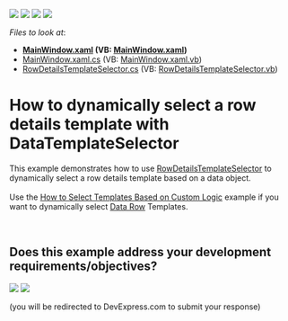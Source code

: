 <!-- default badges list -->
![](https://img.shields.io/endpoint?url=https://codecentral.devexpress.com/api/v1/VersionRange/128650174/14.1.3%2B)
[![](https://img.shields.io/badge/Open_in_DevExpress_Support_Center-FF7200?style=flat-square&logo=DevExpress&logoColor=white)](https://supportcenter.devexpress.com/ticket/details/E20021)
[![](https://img.shields.io/badge/📖_How_to_use_DevExpress_Examples-e9f6fc?style=flat-square)](https://docs.devexpress.com/GeneralInformation/403183)
[![](https://img.shields.io/badge/💬_Leave_Feedback-feecdd?style=flat-square)](#does-this-example-address-your-development-requirementsobjectives)
<!-- default badges end -->
<!-- default file list -->
*Files to look at*:

* **[MainWindow.xaml](./CS/Grid_RowDetailsTemplateSelector/MainWindow.xaml) (VB: [MainWindow.xaml](./VB/Grid_RowDetailsTemplateSelector/MainWindow.xaml))**
* [MainWindow.xaml.cs](./CS/Grid_RowDetailsTemplateSelector/MainWindow.xaml.cs) (VB: [MainWindow.xaml.vb](./VB/Grid_RowDetailsTemplateSelector/MainWindow.xaml.vb))
* [RowDetailsTemplateSelector.cs](./CS/Grid_RowDetailsTemplateSelector/RowDetailsTemplateSelector.cs) (VB: [RowDetailsTemplateSelector.vb](./VB/Grid_RowDetailsTemplateSelector/RowDetailsTemplateSelector.vb))
<!-- default file list end -->
# How to dynamically select a row details template with DataTemplateSelector


<p>This example demonstrates how to use <a href="https://documentation.devexpress.com/WPF/DevExpress.Xpf.Grid.TableView.RowDetailsTemplateSelector.property">RowDetailsTemplateSelector</a> to dynamically select a row details template based on a data object.<br><br>Use the <a href="https://www.devexpress.com/Support/Center/p/E1667">How to Select Templates Based on Custom Logic</a> example if you want to dynamically select <a href="https://documentation.devexpress.com/WPF/6321/Controls-and-Libraries/Data-Grid/Visual-Elements/Table-View-Elements/Data-Row">Data Row</a> Templates.</p>

<br/>


<!-- feedback -->
## Does this example address your development requirements/objectives?

[<img src="https://www.devexpress.com/support/examples/i/yes-button.svg"/>](https://www.devexpress.com/support/examples/survey.xml?utm_source=github&utm_campaign=how-to-dynamically-select-a-row-details-template-with-datatemplateselector-e20021&~~~was_helpful=yes) [<img src="https://www.devexpress.com/support/examples/i/no-button.svg"/>](https://www.devexpress.com/support/examples/survey.xml?utm_source=github&utm_campaign=how-to-dynamically-select-a-row-details-template-with-datatemplateselector-e20021&~~~was_helpful=no)

(you will be redirected to DevExpress.com to submit your response)
<!-- feedback end -->

